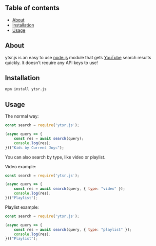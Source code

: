 ## Table of contents

- [About](#about)
- [Installation](#installation)
- [Usage](#usage)

## About

ytsr.js is an easy to use [node.js](https://nodejs.org/) module that gets [YouTube](https://www.youtube.com) search results quickly.
It doesn't require any API keys to use!

## Installation

```bash
npm install ytsr.js
```

## Usage

The normal way:

```javascript
const search = require('ytsr.js');

(async query => {
    const res = await search(query);
    console.log(res);
})("Kids by Current Joys");
```

You can also search by type, like video or playlist.

Video example:
```javascript
const search = require('ytsr.js');

(async query => {
    const res = await search(query, { type: "video" });
    console.log(res);
})("Playlist");
```

Playlist example:
```javascript
const search = require('ytsr.js');

(async query => {
    const res = await search(query, { type: "playlist" });
    console.log(res);
})("Playlist");
```